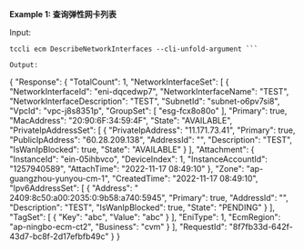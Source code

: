 **Example 1: 查询弹性网卡列表**



Input: 

```
tccli ecm DescribeNetworkInterfaces --cli-unfold-argument ```

Output: 
```
{
    "Response": {
        "TotalCount": 1,
        "NetworkInterfaceSet": [
            {
                "NetworkInterfaceId": "eni-dqcedwp7",
                "NetworkInterfaceName": "TEST",
                "NetworkInterfaceDescription": "TEST",
                "SubnetId": "subnet-o6pv7si8",
                "VpcId": "vpc-j8s8351p",
                "GroupSet": [
                    "esg-fcx8o80o"
                ],
                "Primary": true,
                "MacAddress": "20:90:6F:34:59:4F",
                "State": "AVAILABLE",
                "PrivateIpAddressSet": [
                    {
                        "PrivateIpAddress": "11.171.73.41",
                        "Primary": true,
                        "PublicIpAddress": "60.28.209.138",
                        "AddressId": "",
                        "Description": "TEST",
                        "IsWanIpBlocked": true,
                        "State": "AVAILABLE"
                    }
                ],
                "Attachment": {
                    "InstanceId": "ein-05ihbvco",
                    "DeviceIndex": 1,
                    "InstanceAccountId": "1257940589",
                    "AttachTime": "2022-11-17 08:49:10"
                },
                "Zone": "ap-guangzhou-yunyou-cm-1",
                "CreatedTime": "2022-11-17 08:49:10",
                "Ipv6AddressSet": [
                    {
                        "Address": " 2409:8c50:a00:2035:0:9b58:a740:5945",
                        "Primary": true,
                        "AddressId": "",
                        "Description": "TEST",
                        "IsWanIpBlocked": true,
                        "State": "PENDING"
                    }
                ],
                "TagSet": [
                    {
                        "Key": "abc",
                        "Value": "abc"
                    }
                ],
                "EniType": 1,
                "EcmRegion": "ap-ningbo-ecm-ct2",
                "Business": "cvm"
            }
        ],
        "RequestId": "8f7fb33d-642f-43d7-bc8f-2d17efbfb49c"
    }
}
```

